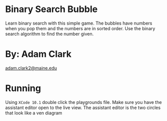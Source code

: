 #  Binary Search Bubble
Learn binary search with this simple game. The bubbles have numbers when you pop them and the numbers are in sorted order. Use the binary search algorithm to find the number given.

# By: Adam Clark
adam.clark2@maine.edu

# Running
Using `XCode 10.1` double click the playgrounds file. Make sure you have the assistant editor open to the live view. The assistant editor is the two circles that look like a ven diagram

